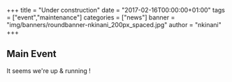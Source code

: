 +++
title = "Under construction"
date = "2017-02-16T00:00:00+01:00"
tags = ["event","maintenance"]
categories = ["news"]
banner = "img/banners/roundbanner-nkinani_200px_spaced.jpg"
author = "nkinani"
+++

## Main Event

It seems we're up & running ! 
